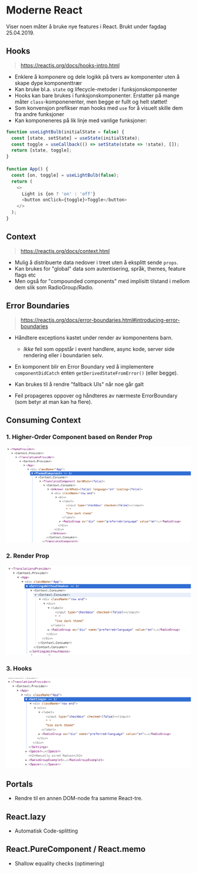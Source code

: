 # Moderne React

Viser noen måter å bruke nye features i React. Brukt under fagdag 25.04.2019.

## Hooks

> https://reactjs.org/docs/hooks-intro.html

- Enklere å komponere og dele logikk på tvers av komponenter uten å skape dype komponenttrær
- Kan bruke bl.a. `state` og lifecycle-metoder i funksjonskomponenter
- Hooks kan bare brukes i funksjonskomponenter. Erstatter på mange måter `class`-komponenenter, men begge er fullt og helt støttet!
- Som konvensjon prefikser man hooks med `use` for å visuelt skille dem fra andre funksjoner
- Kan komponeneres på lik linje med vanlige funksjoner:

```js
function useLightBulb(initialState = false) {
  const [state, setState] = useState(initialState);
  const toggle = useCallback(() => setState(state => !state), []);
  return [state, toggle];
}

function App() {
  const [on, toggle] = useLightBulb(false);
  return (
    <>
      Light is {on ? 'on' : 'off'}
      <button onClick={toggle}>Toggle</button>
    </>
  );
}
```

## Context

> https://reactjs.org/docs/context.html

- Mulig å distribuerte data nedover i treet uten å eksplitt sende `props`.
- Kan brukes for "global" data som autentisering, språk, themes, feature flags etc
- Men også for "compounded components" med implisitt tilstand i mellom dem slik som RadioGroup/Radio.

## Error Boundaries

> https://reactjs.org/docs/error-boundaries.html#introducing-error-boundaries

- Håndtere exceptions kastet under render av komponentens barn.

  - _Ikke_ feil som oppstår i event handlere, async kode, server side rendering eller i boundarien selv.

- En komponent blir en Error Boundary ved å implementere `componentDidCatch` enten `getDerivedStateFromError()` (eller begge).
- Kan brukes til å rendre "fallback UIs" når noe går galt
- Feil propageres oppover og håndteres av nærmeste ErrorBoundary (som betyr at man kan ha flere).

## Consuming Context

### 1. Higher-Order Component based on Render Prop

![](./docs/hoc.png)

### 2. Render Prop

![](./docs/render-prop.png)

### 3. Hooks

![](./docs/hooks.png)

## Portals

- Rendre til en annen DOM-node fra samme React-tre.

## React.lazy

- Automatisk Code-splitting

## React.PureComponent / React.memo

- Shallow equality checks (optimering)
